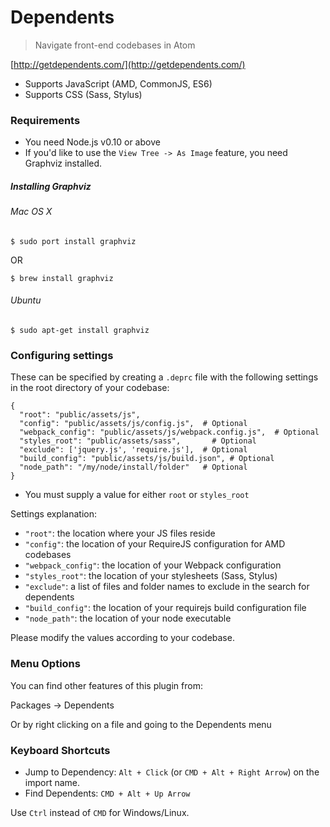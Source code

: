 # Dependents

> Navigate front-end codebases in Atom

[http://getdependents.com/](http://getdependents.com/)

* Supports JavaScript (AMD, CommonJS, ES6)
* Supports CSS (Sass, Stylus)

### Requirements

* You need Node.js v0.10 or above
* If you'd like to use the `View Tree -> As Image` feature, you need Graphviz installed.

##### Installing Graphviz

###### Mac OS X

	$ sudo port install graphviz

OR

	$ brew install graphviz

###### Ubuntu

	$ sudo apt-get install graphviz


### Configuring settings

These can be specified by creating a `.deprc` file with the following
settings in the root directory of your codebase:

```
{
  "root": "public/assets/js",
  "config": "public/assets/js/config.js",  # Optional
  "webpack_config": "public/assets/js/webpack.config.js",  # Optional
  "styles_root": "public/assets/sass",       # Optional
  "exclude": ['jquery.js', 'require.js'],  # Optional
  "build_config": "public/assets/js/build.json", # Optional
  "node_path": "/my/node/install/folder"   # Optional
}
```

* You must supply a value for either `root` or `styles_root`

Settings explanation:

* `"root"`: the location where your JS files reside
* `"config"`: the location of your RequireJS configuration for AMD codebases
* `"webpack_config"`: the location of your Webpack configuration
* `"styles_root"`: the location of your stylesheets (Sass, Stylus)
* `"exclude"`: a list of files and folder names to exclude in the search for dependents
* `"build_config"`: the location of your requirejs build configuration file
* `"node_path"`: the location of your node executable

Please modify the values according to your codebase.

### Menu Options

You can find other features of this plugin from:

Packages -> Dependents

Or by right clicking on a file and going to the Dependents menu

### Keyboard Shortcuts

* Jump to Dependency: `Alt + Click` (or `CMD + Alt + Right Arrow`) on the import name.
* Find Dependents: `CMD + Alt + Up Arrow`

Use `Ctrl` instead of `CMD` for Windows/Linux.
